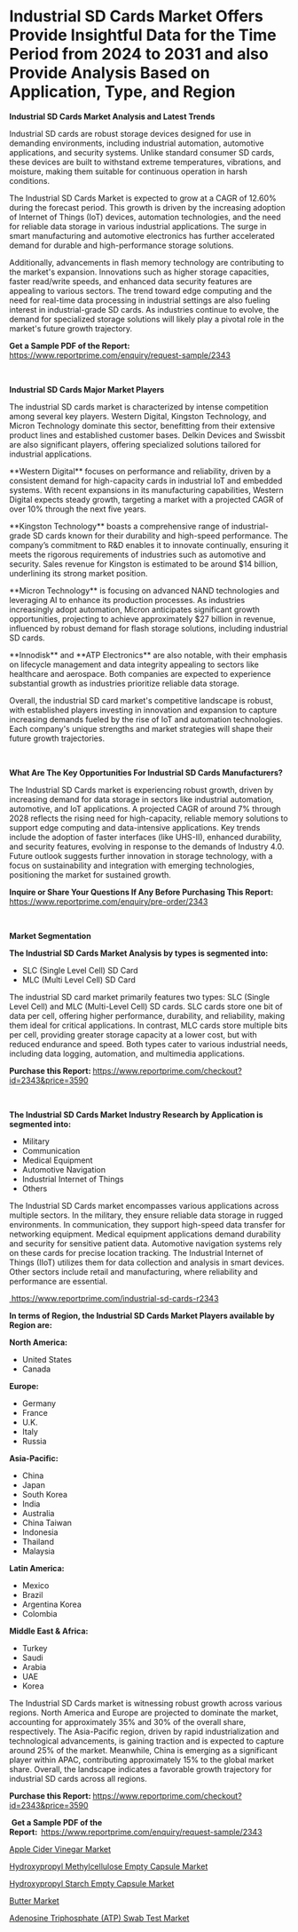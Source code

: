 <p><h1>Industrial SD Cards Market Offers Provide Insightful Data for the Time Period from 2024 to 2031 and also Provide Analysis Based on Application, Type, and Region</h1></p><p><strong>Industrial SD Cards Market Analysis and Latest Trends</strong></p>
<p><p>Industrial SD cards are robust storage devices designed for use in demanding environments, including industrial automation, automotive applications, and security systems. Unlike standard consumer SD cards, these devices are built to withstand extreme temperatures, vibrations, and moisture, making them suitable for continuous operation in harsh conditions.</p><p>The Industrial SD Cards Market is expected to grow at a CAGR of 12.60% during the forecast period. This growth is driven by the increasing adoption of Internet of Things (IoT) devices, automation technologies, and the need for reliable data storage in various industrial applications. The surge in smart manufacturing and automotive electronics has further accelerated demand for durable and high-performance storage solutions.</p><p>Additionally, advancements in flash memory technology are contributing to the market's expansion. Innovations such as higher storage capacities, faster read/write speeds, and enhanced data security features are appealing to various sectors. The trend toward edge computing and the need for real-time data processing in industrial settings are also fueling interest in industrial-grade SD cards. As industries continue to evolve, the demand for specialized storage solutions will likely play a pivotal role in the market's future growth trajectory.</p></p>
<p><strong>Get a Sample PDF of the Report:&nbsp;</strong> <a href="https://www.reportprime.com/enquiry/request-sample/2343">https://www.reportprime.com/enquiry/request-sample/2343</a></p>
<p>&nbsp;</p>
<p><strong>Industrial SD Cards Major Market Players</strong></p>
<p><p>The industrial SD cards market is characterized by intense competition among several key players. Western Digital, Kingston Technology, and Micron Technology dominate this sector, benefitting from their extensive product lines and established customer bases. Delkin Devices and Swissbit are also significant players, offering specialized solutions tailored for industrial applications.</p><p>**Western Digital** focuses on performance and reliability, driven by a consistent demand for high-capacity cards in industrial IoT and embedded systems. With recent expansions in its manufacturing capabilities, Western Digital expects steady growth, targeting a market with a projected CAGR of over 10% through the next five years.</p><p>**Kingston Technology** boasts a comprehensive range of industrial-grade SD cards known for their durability and high-speed performance. The company’s commitment to R&D enables it to innovate continually, ensuring it meets the rigorous requirements of industries such as automotive and security. Sales revenue for Kingston is estimated to be around $14 billion, underlining its strong market position.</p><p>**Micron Technology** is focusing on advanced NAND technologies and leveraging AI to enhance its production processes. As industries increasingly adopt automation, Micron anticipates significant growth opportunities, projecting to achieve approximately $27 billion in revenue, influenced by robust demand for flash storage solutions, including industrial SD cards.</p><p>**Innodisk** and **ATP Electronics** are also notable, with their emphasis on lifecycle management and data integrity appealing to sectors like healthcare and aerospace. Both companies are expected to experience substantial growth as industries prioritize reliable data storage.</p><p>Overall, the industrial SD card market's competitive landscape is robust, with established players investing in innovation and expansion to capture increasing demands fueled by the rise of IoT and automation technologies. Each company's unique strengths and market strategies will shape their future growth trajectories.</p></p>
<p>&nbsp;</p>
<p><strong>What Are The Key Opportunities For Industrial SD Cards Manufacturers?</strong></p>
<p><p>The Industrial SD Cards market is experiencing robust growth, driven by increasing demand for data storage in sectors like industrial automation, automotive, and IoT applications. A projected CAGR of around 7% through 2028 reflects the rising need for high-capacity, reliable memory solutions to support edge computing and data-intensive applications. Key trends include the adoption of faster interfaces (like UHS-II), enhanced durability, and security features, evolving in response to the demands of Industry 4.0. Future outlook suggests further innovation in storage technology, with a focus on sustainability and integration with emerging technologies, positioning the market for sustained growth.</p></p>
<p><strong>Inquire or Share Your Questions If Any Before Purchasing This Report:</strong> <a href="https://www.reportprime.com/enquiry/pre-order/2343">https://www.reportprime.com/enquiry/pre-order/2343</a></p>
<p>&nbsp;</p>
<p><strong>Market Segmentation</strong></p>
<p><strong>The Industrial SD Cards Market Analysis by types is segmented into:</strong></p>
<p><ul><li>SLC (Single Level Cell) SD Card</li><li>MLC (Multi Level Cell) SD Card</li></ul></p>
<p><p>The industrial SD card market primarily features two types: SLC (Single Level Cell) and MLC (Multi-Level Cell) SD cards. SLC cards store one bit of data per cell, offering higher performance, durability, and reliability, making them ideal for critical applications. In contrast, MLC cards store multiple bits per cell, providing greater storage capacity at a lower cost, but with reduced endurance and speed. Both types cater to various industrial needs, including data logging, automation, and multimedia applications.</p></p>
<p><strong>Purchase this Report:&nbsp;</strong><a href="https://www.reportprime.com/checkout?id=2343&price=3590">https://www.reportprime.com/checkout?id=2343&price=3590</a></p>
<p>&nbsp;</p>
<p><strong>The Industrial SD Cards Market Industry Research by Application is segmented into:</strong></p>
<p><ul><li>Military</li><li>Communication</li><li>Medical Equipment</li><li>Automotive Navigation</li><li>Industrial Internet of Things</li><li>Others</li></ul></p>
<p><p>The Industrial SD Cards market encompasses various applications across multiple sectors. In the military, they ensure reliable data storage in rugged environments. In communication, they support high-speed data transfer for networking equipment. Medical equipment applications demand durability and security for sensitive patient data. Automotive navigation systems rely on these cards for precise location tracking. The Industrial Internet of Things (IIoT) utilizes them for data collection and analysis in smart devices. Other sectors include retail and manufacturing, where reliability and performance are essential.</p></p>
<p><a href="https://www.reportprime.com/industrial-sd-cards-r2343">&nbsp;https://www.reportprime.com/industrial-sd-cards-r2343</a></p>
<p><strong>In terms of Region, the Industrial SD Cards Market Players available by Region are:</strong></p>
<p>
    <p> <strong> North America: </strong>
        <ul>
            <li>United States</li>
            <li>Canada</li>
        </ul>
        </p> 
    <p> <strong> Europe: </strong>
        <ul>
            <li>Germany</li>
            <li>France</li>
            <li>U.K.</li>
            <li>Italy</li>
            <li>Russia</li>
        </ul>
        </p> 
    <p> <strong> Asia-Pacific: </strong>
        <ul>
            <li>China</li>
            <li>Japan</li>
            <li>South Korea</li>
            <li>India</li>
            <li>Australia</li>
            <li>China Taiwan</li>
            <li>Indonesia</li>
            <li>Thailand</li>
            <li>Malaysia</li>
        </ul>
        </p> 
    <p> <strong> Latin America: </strong>
        <ul>
            <li>Mexico</li>
            <li>Brazil</li>
            <li>Argentina Korea</li>
            <li>Colombia</li>
        </ul>
        </p> 
    <p> <strong> Middle East & Africa: </strong>
        <ul>
            <li>Turkey</li>
            <li>Saudi</li>
            <li>Arabia</li>
            <li>UAE</li>
            <li>Korea</li>
        </ul>
    </p>
    </p>
<p><p>The Industrial SD Cards market is witnessing robust growth across various regions. North America and Europe are projected to dominate the market, accounting for approximately 35% and 30% of the overall share, respectively. The Asia-Pacific region, driven by rapid industrialization and technological advancements, is gaining traction and is expected to capture around 25% of the market. Meanwhile, China is emerging as a significant player within APAC, contributing approximately 15% to the global market share. Overall, the landscape indicates a favorable growth trajectory for industrial SD cards across all regions.</p></p>
<p><strong>Purchase this Report: </strong><a href="https://www.reportprime.com/checkout?id=2343&price=3590">https://www.reportprime.com/checkout?id=2343&price=3590</a></p>
<p>&nbsp;<strong>Get a Sample PDF of the Report:&nbsp;&nbsp;</strong><a href="https://www.reportprime.com/enquiry/request-sample/2343">https://www.reportprime.com/enquiry/request-sample/2343</a></p>
<p><strong></strong></p>
<p><p><a href="https://www.linkedin.com/pulse/apple-cider-vinegar-market-report-product-type-filteredunfiltered-tjiaf?trackingId=cAcs5Q79QP62HdisITuq0A%3D%3D">Apple Cider Vinegar Market</a></p><p><a href="https://issuu.com/reportprime-2/docs/hydroxypropyl-methylcellulose-empty_d4da0d5c5b3be9">Hydroxypropyl Methylcellulose Empty Capsule Market</a></p><p><a href="https://issuu.com/reportprime-2/docs/hydroxypropyl-starch-empty-capsule-_b5d86e91393a87">Hydroxypropyl Starch Empty Capsule Market</a></p><p><a href="https://www.linkedin.com/pulse/global-butter-market-focus-product-type-salted-butterunsalted-vxzgf?trackingId=zshLYv18QfSmraykXfe2TQ%3D%3D">Butter Market</a></p><p><a href="https://medium.com/@denisolden565/adenosine-triphosphate-atp-swab-test-market-global-market-insights-and-regional-analysis-975b155fc2c5">Adenosine Triphosphate (ATP) Swab Test Market</a></p></p>
